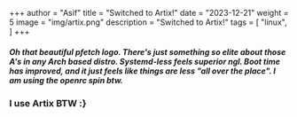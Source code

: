+++
author = "Asif"
title = "Switched to Artix!"
date = "2023-12-21"
weight = 5
image = "img/artix.png"
description = "Switched to Artix!"
tags = [
    "linux",
]
+++

##### Oh that beautiful pfetch logo. There's just something so elite about those A's in any Arch based distro. Systemd-less feels superior ngl. Boot time has improved, and it just feels like things are less "all over the place". I am using the openrc spin btw.
### I use Artix BTW :}
